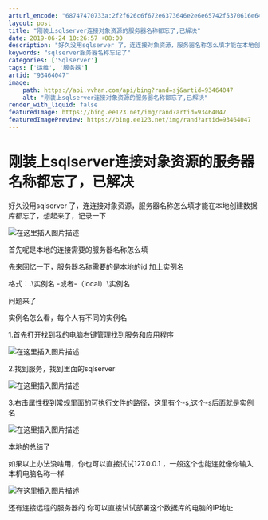 ```yaml
---
arturl_encode: "68747470733a:2f2f626c6f672e6373646e2e6e65742f5370616e644b696e67:2f61727469636c652f64657461696c732f3933343634303437"
layout: post
title: "刚装上sqlserver连接对象资源的服务器名称都忘了,已解决"
date: 2019-06-24 10:26:57 +08:00
description: "好久没用sqlserver 了，连连接对象资源，服务器名称怎么填才能在本地创建数据库都忘了，想起来了"
keywords: "sqlserver服务器名称忘记了"
categories: ['Sqlserver']
tags: ['运维', '服务器']
artid: "93464047"
image:
    path: https://api.vvhan.com/api/bing?rand=sj&artid=93464047
    alt: "刚装上sqlserver连接对象资源的服务器名称都忘了,已解决"
render_with_liquid: false
featuredImage: https://bing.ee123.net/img/rand?artid=93464047
featuredImagePreview: https://bing.ee123.net/img/rand?artid=93464047
---
```


# 刚装上sqlserver连接对象资源的服务器名称都忘了，已解决

好久没用sqlserver 了，连连接对象资源，服务器名称怎么填才能在本地创建数据库都忘了，想起来了，记录一下
  
![在这里插入图片描述](https://i-blog.csdnimg.cn/blog_migrate/0f36d461afc2db74f8b220e7886d8a4d.png)
  
首先呢是本地的连接需要的服务器名称怎么填
  
先来回忆一下，服务器名称需要的是本地的id 加上实例名
  
格式：.\实例名 -或者-（local）\实例名
  
问题来了
  
实例名怎么看，每个人有不同的实例名
  
1.首先打开找到我的电脑右键管理找到服务和应用程序
  
![在这里插入图片描述](https://i-blog.csdnimg.cn/blog_migrate/a0bbecb32b236103ecb9454ecd4b1964.png)
  
2.找到服务，找到里面的sqlserver
  
![在这里插入图片描述](https://i-blog.csdnimg.cn/blog_migrate/36522f61a9ff26d571fdfd2eeb3ffada.png)
  
3.右击属性找到常规里面的可执行文件的路径，这里有个-s,这个-s后面就是实例名
  
![在这里插入图片描述](https://i-blog.csdnimg.cn/blog_migrate/85d6fd9e1a951f59e23935417114939f.png)
  
本地的总结了

如果以上办法没啥用，你也可以直接试试127.0.0.1 ，一般这个也能连就像你输入本机电脑名称一样
  
![在这里插入图片描述](https://i-blog.csdnimg.cn/blog_migrate/f1fc241ad6888489919444da5332527e.png)
  
还有连接远程的服务器的 你可以直接试试部署这个数据库的电脑的IP地址
